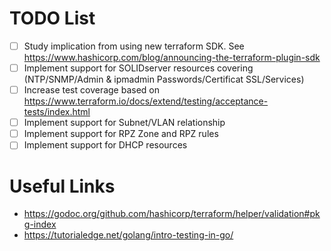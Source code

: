 # TODO List

- [ ] Study implication from using new terraform SDK. See https://www.hashicorp.com/blog/announcing-the-terraform-plugin-sdk
- [ ] Implement support for SOLIDserver resources covering (NTP/SNMP/Admin & ipmadmin Passwords/Certificat SSL/Services)
- [ ] Increase test coverage based on https://www.terraform.io/docs/extend/testing/acceptance-tests/index.html
- [ ] Implement support for Subnet/VLAN relationship
- [ ] Implement support for RPZ Zone and RPZ rules
- [ ] Implement support for DHCP resources

# Useful Links

* https://godoc.org/github.com/hashicorp/terraform/helper/validation#pkg-index
* https://tutorialedge.net/golang/intro-testing-in-go/
